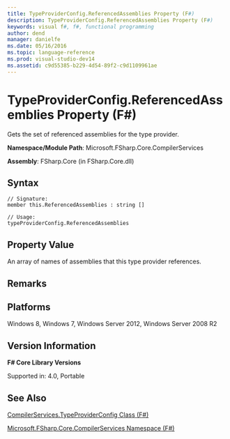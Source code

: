 ```yaml
---
title: TypeProviderConfig.ReferencedAssemblies Property (F#)
description: TypeProviderConfig.ReferencedAssemblies Property (F#)
keywords: visual f#, f#, functional programming
author: dend
manager: danielfe
ms.date: 05/16/2016
ms.topic: language-reference
ms.prod: visual-studio-dev14
ms.assetid: c9d55385-b229-4d54-89f2-c9d1109961ae 
---
```


# TypeProviderConfig.ReferencedAssemblies Property (F#)

Gets the set of referenced assemblies for the type provider.

**Namespace/Module Path**: Microsoft.FSharp.Core.CompilerServices

**Assembly**: FSharp.Core (in FSharp.Core.dll)


## Syntax

```
// Signature:
member this.ReferencedAssemblies : string []

// Usage:
typeProviderConfig.ReferencedAssemblies
```

## Property Value
An array of names of assemblies that this type provider references.


## Remarks

## Platforms
Windows 8, Windows 7, Windows Server 2012, Windows Server 2008 R2


## Version Information
**F# Core Library Versions**

Supported in: 4.0, Portable




## See Also
[CompilerServices.TypeProviderConfig Class &#40;F&#35;&#41;](CompilerServices.TypeProviderConfig-Class-%5BFSharp%5D.md)

[Microsoft.FSharp.Core.CompilerServices Namespace &#40;F&#35;&#41;](Microsoft.FSharp.Core.CompilerServices-Namespace-%5BFSharp%5D.md)


